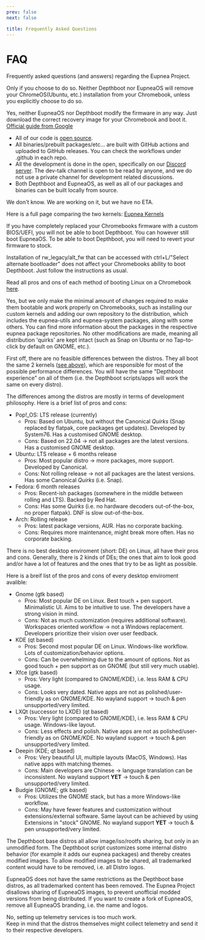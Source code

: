 ```yaml
---
prev: false
next: false

title: Frequently Asked Questions
---
```


<script setup>
import FAQEntry from "/components/FAQEntry.vue";
</script>

# FAQ

Frequently asked questions (and answers) regarding the Eupnea Project.

<FAQEntry question="Will Depthboot/EupneaOS remove my ChromeOS(Ubuntu, etc.) installation?">

Only if you choose to do so. Neither Depthboot nor EupneaOS will remove your ChromeOS(Ubuntu, etc.) installation from
your Chromebook, unless you explicitly choose to do so.
</FAQEntry>

<FAQEntry question="Can I reinstall ChromeOS after installing Depthboot/EupneaOS?">

Yes, neither EupneaOS nor Depthboot modify the firmware in any way. Just download the correct recovery image for your
Chromebook and boot it. [Official guide from Google](https://support.google.com/chromebook/answer/1080595?hl=en)

</FAQEntry>

<FAQEntry question="Can I trust the Eupnea Project?">

* All of our code is [open source](https://github.com/enter-dragon).
* All binaries/prebuilt packages/etc... are built with GitHub actions and uploaded to GitHub releases. You can check the
  workflows under .github in each repo.
* All the development is done in the open, specifically on our [Discord server](https://discord.gg/eupnea-project). The
  dev-talk channel is open to be read by anyone, and we do not use a private channel for development related
  discussions.
* Both Depthboot and EupneaOS, as well as all of our packages and binaries can be built locally from source.

</FAQEntry>  

<FAQEntry question="When will EupneaOS be ready?">

We don't know. We are working on it, but we have no ETA.
</FAQEntry>

<FAQEntry question="What is the difference between the Mainline kernel and the ChromeOS kernel?" link="difference-between-kernels">

Here is a full page comparing the two kernels: [Eupnea Kernels](/docs/project/kernels)
</FAQEntry>

<FAQEntry question="I have UEFI/Custom BIOS installed on my Chromebook">

If you have completely replaced your Chromebooks firmware with a custom BIOS/UEFI, you will not be able to boot
Depthboot. You can however still boot EupneaOS.
To be able to boot Depthboot, you will need to revert your firmware to stock.
</FAQEntry>

<FAQEntry question="I have RW_Legacy installed on my Chromebook">

Installation of rw_legacy/alt_fw that can be accessed with ctrl+L/"Select alternate bootloader" does not affect
your Chromebooks ability to boot Depthboot. Just follow the instructions as usual.
</FAQEntry>

<FAQEntry question="UEFI vs RW_LEGACY vs Depthboot vs EupneaOS?">

Read all pros and ons of each method of booting Linux on a Chromebook [here](/docs/chromebook/firmware-comparison).
</FAQEntry>

<FAQEntry question="Are the Depthboot distros modified?">

Yes, but we only make the minimal amount of changes required to make them bootable and work properly on Chromebooks,
such as installing our custom kernels and adding our own repository to the distribution, which includes the eupnea-utils
and eupnea-system packages, along with some others. You can find more information about the packages in the respective
eupnea package repositories. No other modifications are made, meaning all distribution 'quirks' are kept intact
(such as Snap on Ubuntu or no Tap-to-click by default on GNOME, etc.).
</FAQEntry>

<FAQEntry question="Which Depthboot distro is the best?">

First off, there are no feasible differences between the distros. They all boot the same 2
kernels ([see above](#difference-between-kernels)), which are
responsible for most of the possible performance differences.
You will have the same "Depthboot experience" on all of them (i.e. the Depthboot scripts/apps will work the same on
every distro).

The differences among the distros are mostly in terms of development philosophy. Here is a brief list of pros and cons:

* Pop!_OS: LTS release (currently)
    * Pros: Based on Ubuntu, but without the Canonical *Quirks* (Snap replaced by flatpak, core packages get updates).
      Developed by System76. Has a customised GNOME desktop.
    * Cons: Based on 22.04 -> not all packages are the latest versions. Has a customised GNOME desktop.
* Ubuntu: LTS release + 6 months release
    * Pros: Most popular distro -> more packages, more support. Developed by Canonical.
    * Cons: Not rolling release -> not all packages are the latest versions. Has some Canonical *Quirks* (i.e. Snap).
* Fedora: 6 month releases
    * Pros: Recent-ish packages (somewhere in the middle between rolling and LTS). Backed by Red Hat.
    * Cons: Has some *Quirks* (i.e. no hardware decoders out-of-the-box, no proper flatpak). DNF is slow out-of-the-box.
* Arch: Rolling release
    * Pros: latest package versions, AUR. Has no corporate backing.
    * Cons: Requires more maintenance, might break more often. Has no corporate backing.

</FAQEntry>

<FAQEntry question="Which Desktop Enviroment (DE) is the best?">

There is no best desktop enviroment (short: DE) on Linux, all have their pros and cons.
Generally, there is 2 kinds of DEs; the ones that aim to look good and/or have a lot of features and the ones that try
to be as light as possible.

Here is a breif list of the pros and cons of every desktop enviroment avalible:

* Gnome (gtk based)
    * Pros: Most popular DE on Linux. Best touch + pen support. Minimalistic UI. Aims to be intuitive to use. The
      developers have a strong vision in mind.
    * Cons: Not as much customization (requires additional software). Workspaces oriented workflow -> not a Windows
      replacement. Developers prioritize their vision over user feedback.
* KDE (qt based)
    * Pros: Second most popular DE on Linux. Windows-like workflow. Lots of customization/behavior options.
    * Cons: Can be overwhelming due to the amount of options. Not as good touch + pen support as on GNOME (but still
      very much usable).
* Xfce (gtk based)
    * Pros: Very light (compared to GNOME/KDE), i.e. less RAM & CPU usage.
    * Cons: Looks very dated. Native apps are not as polished/user-friendly as on GNOME/KDE. No wayland support ->
      touch & pen unsupported/very limited.
* LXQt (successor to LXDE) (qt based)
    * Pros: Very light (compared to GNOME/KDE), i.e. less RAM & CPU usage. Windows-like layout.
    * Cons: Less effects and polish. Native apps are not as polished/user-friendly as on GNOME/KDE. No wayland
      support -> touch & pen unsupported/very limited.
* Deepin (KDE; qt based)
    * Pros: Very beautiful UI, multiple layouts (MacOS, Windows). Has native apps with matching themes.
    * Cons: Main developers are Chinese -> language translation can be inconsistent. No wayland support **YET** ->
      touch & pen unsupported/very limited.
* Budgie (GNOME; gtk based)
    * Pros: Utilizes the GNOME stack, but has a more Windows-like workflow.
    * Cons: May have fewer features and customization without extensions/external software. Same layout can be achieved
      by using Extensions in "stock" GNOME. No wayland support **YET** -> touch & pen unsupported/very limited.

</FAQEntry>

<FAQEntry question="Why is sharing Depthboot images illegal?">

The Depthboot base distros all allow image/iso/rootfs sharing, but only in an unmodified form. The Depthboot script
customizes some internal distro behavior (for example it adds our eupnea packages) and
thereby creates modified images.
To allow modified images to be shared, all trademarked content would have to be removed, i.e. all Distro logos.
</FAQEntry>

<FAQEntry question="Why is sharing EupneaOS images illegal?">

EupneaOS does not have the same restrictions as the Depthboot base distros, as all trademarked content has been removed.
The Eupnea Project disallows sharing of EupneaOS images, to prevent unofficial modded versions from being distributed.
If you want to create a fork of EupneaOS, remove all EupneaOS branding, i.e. the name and logos.
</FAQEntry>

<FAQEntry question="Does the Eupnea Project collect any telemetry?">

No, setting up telemetry services is too much work.  
Keep in mind that the distros themselves might collect telemetry and send it to their respective
developers.
</FAQEntry>
